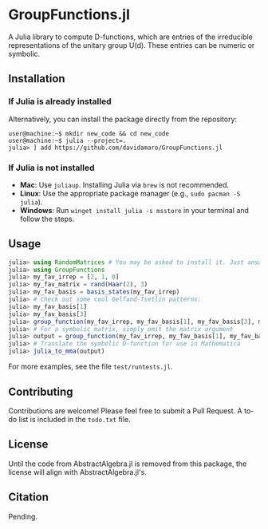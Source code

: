 # GroupFunctions.jl

A Julia library to compute D-functions, which are entries of the irreducible representations of the unitary group U(d). These entries can be numeric or symbolic.

## Installation

### If Julia is already installed
Alternatively, you can install the package directly from the repository:

```console
user@machine:~$ mkdir new_code && cd new_code
user@machine:~$ julia --project=.
julia> ] add https://github.com/davidamaro/GroupFunctions.jl
```

### If Julia is not installed

- **Mac**: Use `juliaup`. Installing Julia via `brew` is not recommended.
- **Linux**: Use the appropriate package manager (e.g., `sudo pacman -S julia`).
- **Windows**: Run `winget install julia -s msstore` in your terminal and follow the steps.

## Usage

```julia
julia> using RandomMatrices # You may be asked to install it. Just answer yes.
julia> using GroupFunctions
julia> my_fav_irrep = [2, 1, 0]
julia> my_fav_matrix = rand(Haar(2), 3)
julia> my_fav_basis = basis_states(my_fav_irrep)
julia> # Check out some cool Gelfand-Tsetlin patterns:
julia> my_fav_basis[1]
julia> my_fav_basis[3]
julia> group_function(my_fav_irrep, my_fav_basis[1], my_fav_basis[3], my_fav_matrix)
julia> # For a symbolic matrix, simply omit the matrix argument
julia> output = group_function(my_fav_irrep, my_fav_basis[1], my_fav_basis[3])
julia> # Translate the symbolic D-function for use in Mathematica
julia> julia_to_mma(output)
```

For more examples, see the file `test/runtests.jl`.

## Contributing

Contributions are welcome! Please feel free to submit a Pull Request. A to-do list is included in the `todo.txt` file.

## License

Until the code from AbstractAlgebra.jl is removed from this package, the license will align with AbstractAlgebra.jl's.

## Citation

Pending.

